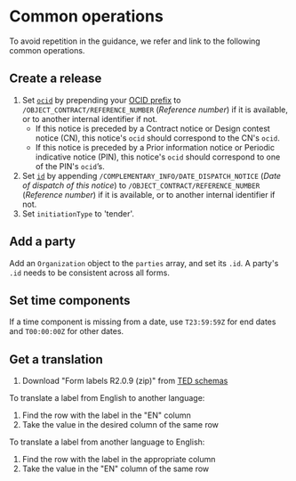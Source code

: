 # Common operations

To avoid repetition in the guidance, we refer and link to the following common operations.

## Create a release

1. Set [`ocid`](http://standard.open-contracting.org/latest/en/schema/identifiers/#contracting-process-identifier-ocid) by prepending your [OCID prefix](http://standard.open-contracting.org/latest/en/implementation/registration/) to `/OBJECT_CONTRACT/REFERENCE_NUMBER` (*Reference number*) if it is available, or to another internal identifier if not.
    * If this notice is preceded by a Contract notice or Design contest notice (CN), this notice's `ocid` should correspond to the CN's `ocid`.
    * If this notice is preceded by a Prior information notice or Periodic indicative notice (PIN), this notice's `ocid` should correspond to one of the PIN's `ocid`’s.
1. Set [`id`](http://standard.open-contracting.org/latest/en/schema/identifiers/#release-id) by appending `/COMPLEMENTARY_INFO/DATE_DISPATCH_NOTICE` (*Date of dispatch of this notice*) to `/OBJECT_CONTRACT/REFERENCE_NUMBER` (*Reference number*) if it is available, or to another internal identifier if not.
1. Set `initiationType` to 'tender'.

## Add a party

Add an `Organization` object to the `parties` array, and set its `.id`. A party's `.id` needs to be consistent across all forms.

## Set time components

If a time component is missing from a date, use `T23:59:59Z` for end dates and `T00:00:00Z` for other dates.

## Get a translation

1. Download "Form labels R2.0.9 (zip)" from [TED schemas](https://publications.europa.eu/en/web/eu-vocabularies/tedschemas)

To translate a label from English to another language:

1. Find the row with the label in the "EN" column
1. Take the value in the desired column of the same row

To translate a label from another language to English:

1. Find the row with the label in the appropriate column
1. Take the value in the "EN" column of the same row
